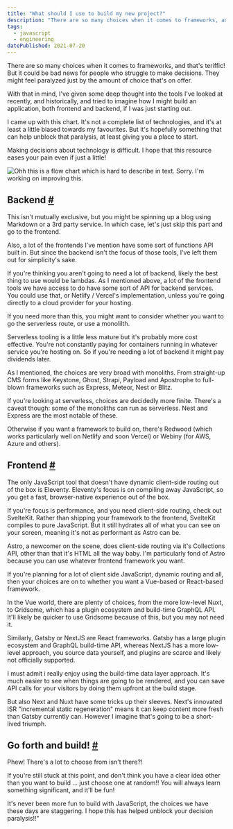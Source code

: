 ```yaml
---
title: "What should I use to build my new project?"
description: "There are so many choices when it comes to frameworks, and that's teriffic! But it could be bad news for people who struggle to make decisions. They might feel paralyzed just by the amount of choice that's on offer. So I made this with the aim of helping."
tags: 
  - javascript
  - engineering
datePublished: 2021-07-20
---
```


There are so many choices when it comes to frameworks, and that's teriffic! But it could be bad news for people who struggle to make decisions. They might feel paralyzed just by the amount of choice that's on offer.

With that in mind, I've given some deep thought into the tools I've looked at recently, and historically, and tried to imagine how I might build an application, both frontend and backend, if I was just starting out.

I came up with this chart. It's not a complete list of technologies, and it's at least a little biased towards my favourites. But it's hopefully something that can help unblock that paralysis, at least giving you a place to start.

Making decisions about technology is difficult. I hope that this resource eases your pain even if just a little!

![Ohh this is a flow chart which is hard to describe in text. Sorry. I'm working on improving this.](https://d13mv7x44wu31f.cloudfront.net/files/8latlnutc-tech-decision-tree.png)

## Backend [#](https://deliciousreverie.co.uk/posts/tech-decision-tree/#backend)

This isn't mutually exclusive, but you might be spinning up a blog using Markdown or a 3rd party service. In which case, let's just skip this part and go to the frontend.

Also, a lot of the frontends I've mention have some sort of functions API built in. But since the backend isn't the focus of those tools, I've left them out for simplicity's sake.

If you're thinking you aren't going to need a lot of backend, likely the best thing to use would be lambdas. As I mentioned above, a lot of the frontend tools we have access to do have some sort of API for backend services. You could use that, or Netlify / Vercel's implementation, unless you're going directly to a cloud provider for your hosting.

If you need more than this, you might want to consider whether you want to go the serverless route, or use a monolilth.

Serverless tooling is a little less mature but it's probably more cost effective. You're not constantly paying for containers running in whatever service you're hosting on. So if you're needing a lot of backend it might pay dividends later.

As I mentioned, the choices are very broad with monoliths. From straight-up CMS forms like Keystone, Ghost, Strapi, Payload and Apostrophe to full-blown frameworks such as Express, Meteor, Nest or Blitz.

If you're looking at serverless, choices are decidedly more finite. There's a caveat though: some of the monoliths can run as serverless. Nest and Express are the most notable of these.

Otherwise if you want a framework to build on, there's Redwood (which works particularly well on Netlify and soon Vercel) or Webiny (for AWS, Azure and others).

## Frontend [#](https://deliciousreverie.co.uk/posts/tech-decision-tree/#frontend)

The only JavaScript tool that doesn't have dynamic client-side routing out of the box is Eleventy. Eleventy's focus is on compiling away JavaScript, so you get a fast, browser-native experience out of the box.

If you're focus is performance, and you need client-side routing, check out SvelteKit. Rather than shipping your framework to the frontend, SvelteKit compiles to pure JavaScript. But it still hydrates all of what you can see on your screen, meaning it's not as performant as Astro can be.

Astro, a newcomer on the scene, does client-side routing via it's Collections API, other than that it's HTML all the way baby. I'm particularly fond of Astro because you can use whatever frontend framework you want.

If you're planning for a lot of client side JavaScript, dynamic routing and all, then your choices are on to whether you want a Vue-based or React-based framework.

In the Vue world, there are plenty of choices, from the more low-level Nuxt, to Gridsome, which has a plugin ecosystem and build-time GraphQL API. It'll likely be quicker to use Gridsome because of this, but you may not need it.

Similarly, Gatsby or NextJS are React frameworks. Gatsby has a large plugin ecosystem and GraphQL build-time API, whereas NextJS has a more low-level approach, you source data yourself, and plugins are scarce and likely not officially supported.

I must admit i really enjoy using the build-time data layer approach. It's much easier to see when things are going to be rendered, and you can save API calls for your visitors by doing them upfront at the build stage.

But also Next and Nuxt have some tricks up their sleeves. Next's innovated ISR "incremental static regeneration" means it can keep content more fresh than Gatsby currently can. However I imagine that's going to be a short-lived triumph.

## Go forth and build! [#](https://deliciousreverie.co.uk/posts/tech-decision-tree/#go-forth-and-build!)

Phew! There's a lot to choose from isn't there?!

If you're still stuck at this point, and don't think you have a clear idea other than you want to build ... just choose one at random!! You will always learn something significant, and it'll be fun!

It's never been more fun to build with JavaScript, the choices we have these days are staggering. I hope this has helped unblock your decision paralysis!!"